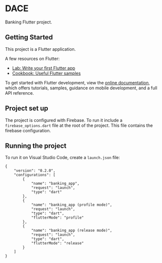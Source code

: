 # DACE

Banking Flutter project.

## Getting Started

This project is a Flutter application.

A few resources on Flutter:

- [Lab: Write your first Flutter app](https://docs.flutter.dev/get-started/codelab)
- [Cookbook: Useful Flutter samples](https://docs.flutter.dev/cookbook)

To get started with Flutter development, view the
[online documentation](https://docs.flutter.dev/), which offers tutorials,
samples, guidance on mobile development, and a full API reference.

## Project set up

The project is configured with Firebase. To run it include a `firebase_options.dart` file at the root of the project. This file contains the firebase configuration.

## Running the project

To run it on Visual Studio Code, create a `launch.json` file:

```
{
    "version": "0.2.0",
    "configurations": [
        {
            "name": "banking_app",
            "request": "launch",
            "type": "dart"
        },
        {
            "name": "banking_app (profile mode)",
            "request": "launch",
            "type": "dart",
            "flutterMode": "profile"
        },
        {
            "name": "banking_app (release mode)",
            "request": "launch",
            "type": "dart",
            "flutterMode": "release"
        }
    ]
}
```
